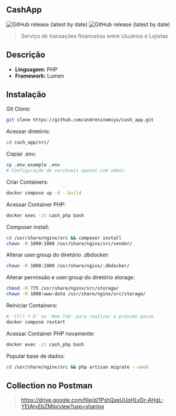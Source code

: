 ## CashApp

![GitHub release (latest by date)](https://img.shields.io/static/v1?label=release&message=v1.0&color=blue)
![GitHub release (latest by date)](https://img.shields.io/static/v1?label=status&message=online&color=success)

> Serviço de transações financeiras entre Usuários e Lojistas


## Descrição

- **Linguagem:** PHP
- **Framework:** Lumen


## Instalação

Git Clone:
``` bash
git clone https://github.com/andreninomiya/cash_app.git
```

Acessar diretório:
``` bash
cd cash_app/src/
```

Copiar .env:
``` bash
cp .env.example .env
# Configuração de variáveis apenas com admin
```

Criar Containers:
``` bash
docker compose up -d --build
```

Acessar Container PHP:
``` bash
docker exec -it cash_php bash
```

Composer install:
``` bash
cd /usr/share/nginx/src && composer install
chown -R 1000:1000 /usr/share/nginx/src/vendor/
```

Alterar user:group do diretório .dbdocker:
``` bash
chown -R 1000:1000 /usr/share/nginx/.dbdocker/
```

Alterar permissão e user:group do diretório storage:
``` bash
chmod -R 775 /usr/share/nginx/src/storage/
chown -R 1000:www-data /usr/share/nginx/src/storage/
```

Reiniciar Containers:
``` bash
# 'Ctrl + D' ou 'New Tab' para realizar o próximo passo
docker compose restart
```

Acessar Container PHP novamente:
``` bash
docker exec -it cash_php bash
```

Popular base de dados:
``` bash
cd /usr/share/nginx/src && php artisan migrate --seed
```

## Collection no Postman

> https://drive.google.com/file/d/1PshQxeUUoHLvDr-AHgL-YEtAtyEbZMIq/view?usp=sharing
